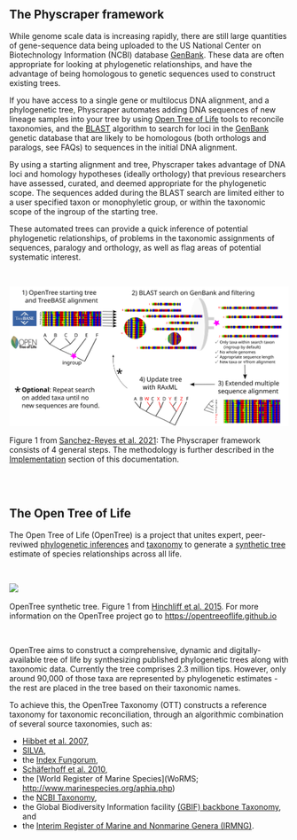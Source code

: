 ## The Physcraper framework

While genome scale data is increasing rapidly, there are still large quantities
of gene-sequence data being uploaded to the US National Center on Biotechnology
Information (NCBI) database [GenBank](https://www.ncbi.nlm.nih.gov/genbank/statistics/).
These data are often appropriate for looking at phylogenetic relationships, and
have the advantage of being homologous to genetic sequences used to construct existing
trees.

If you have access to a single gene or multilocus DNA alignment, and a phylogenetic tree, Physcraper automates
adding DNA sequences of new lineage samples into your tree by using [Open Tree of Life](#the-open-tree-of-life) tools to reconcile taxonomies, and the [BLAST](https://blast.ncbi.nlm.nih.gov/Blast.cgi) algorithm to search for loci in the [GenBank](https://www.ncbi.nlm.nih.gov/genbank/statistics/) genetic database that are likely to be
homologous (both orthologs and paralogs, see FAQs) to sequences in the initial DNA alignment.

By using a starting alignment and tree, Physcraper takes advantage of DNA loci and homology hypotheses (ideally orthology) that
previous researchers have assessed, curated, and deemed appropriate for the phylogenetic scope.
The sequences added during the BLAST search are limited either to a user specified taxon or
monophyletic group, or within the taxonomic scope of the ingroup of the starting tree.

These automated trees can provide a quick inference of potential phylogenetic relationships,
of problems in the taxonomic assignments of sequences, paralogy and orthology, as well as flag areas of potential systematic interest.

<br/>

![](../img/schematic-final.svg)

Figure 1 from [Sanchez-Reyes et al. 2021](https://doi.org/10.1186/s12859-021-04274-6):
The Physcraper framework consists of 4 general steps. The methodology is further described in the [Implementation](https://physcraper.readthedocs.io/en/latest/implementation.html) section of this documentation.

<br/>
<br/>


## The Open Tree of Life

The Open Tree of Life (OpenTree) is a project that unites expert, peer-reviwed [phylogenetic inferences](https://github.com/OpenTreeOfLife/phylesystem-1) and
[taxonomy](https://tree.opentreeoflife.org/about/taxonomy-version/ott3.3)
to generate a [synthetic tree](https://tree.opentreeoflife.org/opentree/argus/opentree13.4@ott93302) estimate of species relationships across all life.

<br/>

![](../img/synthtreeleg.svg)

OpenTree synthetic tree. Figure 1 from [Hinchliff et al. 2015](https://www.pnas.org/content/112/41/12764.short).
For more information on the OpenTree project go to https://opentreeoflife.github.io

<br/>

OpenTree aims to construct a comprehensive, dynamic and digitally-available tree
of life by synthesizing published phylogenetic trees along with taxonomic data.
Currently the tree comprises 2.3 million tips.
However, only around 90,000 of those taxa are represented by phylogenetic estimates -
the rest are placed in the tree based on their taxonomic names.

To achieve this, the OpenTree Taxonomy (OTT) constructs a reference taxonomy for taxonomic reconciliation, through
an algorithmic combination of several source taxonomies, such as:
- [Hibbet et al. 2007](https://doi.org/10.1016/j.mycres.2007.03.004),
- [SILVA](http://www.arb-silva.de/),
- the [Index Fungorum](http://www.indexfungorum.org/),
- [Schäferhoff et al. 2010](https://doi.org/10.1186/1471-2148-10-352),
- the [World Register of Marine Species](WoRMS; http://www.marinespecies.org/aphia.php)
- the [NCBI Taxonomy](https://www.ncbi.nlm.nih.gov/books/NBK21100/),
- the Global Biodiversity Information facility [(GBIF) backbone Taxonomy](https://www.gbif.org/), and
- the [Interim Register of Marine and Nonmarine Genera (IRMNG)](https://irmng.org/).


<br/>
